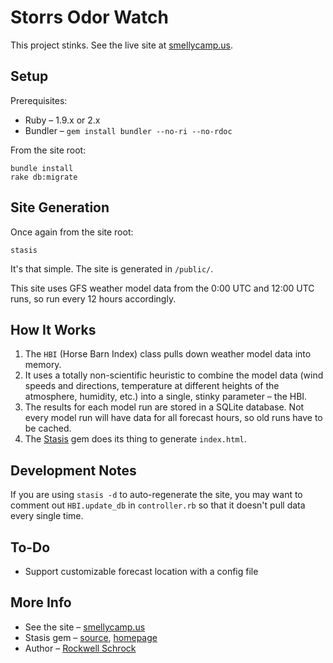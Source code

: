 Storrs Odor Watch
=================

This project stinks. See the live site at [smellycamp.us](http://smellycamp.us/).

Setup
-----

Prerequisites:

* Ruby – 1.9.x or 2.x
* Bundler – `gem install bundler --no-ri --no-rdoc`

From the site root:

    bundle install
    rake db:migrate

Site Generation
---------------

Once again from the site root:

    stasis

It's that simple. The site is generated in `/public/`.

This site uses GFS weather model data from the 0:00 UTC and 12:00 UTC runs, so run every 12 hours accordingly.

How It Works
------------

1. The `HBI` (Horse Barn Index) class pulls down weather model data into memory.
2. It uses a totally non-scientific heuristic to combine the model data (wind speeds and directions, temperature at different heights of the atmosphere, humidity, etc.) into a single, stinky parameter – the HBI.
3. The results for each model run are stored in a SQLite database. Not every model run will have data for all forecast hours, so old runs have to be cached.
4. The [Stasis](http://stasis.me/) gem does its thing to generate `index.html`.

Development Notes
-----------------

If you are using `stasis -d` to auto-regenerate the site, you may want to comment out `HBI.update_db` in `controller.rb` so that it doesn't pull data every single time.

To-Do
---------

* Support customizable forecast location with a config file

More Info
---------

* See the site – [smellycamp.us](http://smellycamp.us/)
* Stasis gem – [source](https://github.com/winton/stasis), [homepage](http://stasis.me/)
* Author – [Rockwell Schrock](http://rockwellschrock.com/)